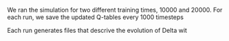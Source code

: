 We ran the simulation for two different training times, 10000 and 20000. For each run, we save the updated Q-tables every 1000 timesteps

Each run generates files that descrive the evolution of Delta wit
